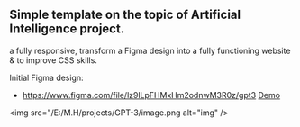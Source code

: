## Simple template on the topic of Artificial Intelligence project.
 a fully responsive, transform a Figma design into a fully functioning website & to improve CSS skills.

Initial Figma design: 
- https://www.figma.com/file/lz9lLpFHMxHm2odnwM3R0z/gpt3
<a href="https://gpt-3-mostafa-zewail77.vercel.app/"> Demo</a>

<img src="/E:/M.H/projects/GPT-3/image.png alt="img" />
